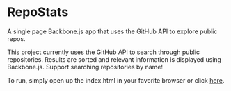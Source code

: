# RepoStats
A single page Backbone.js app that uses the GitHub API to explore public repos.

This project currently uses the GitHub API to search through public repositories.
Results are sorted and relevant information is displayed using Backbone.js.
Support searching repositories by name!

To run, simply open up the index.html in your favorite browser or click [here][liveLink].

[liveLink]: https://rawgit.com/patricksandquist/RepoStats/master/html/index.html
